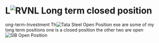 # L![RVNL Long term closed position](https://github.com/karthikampolu/Long-term-Investment/assets/165359738/25a78001-3ccd-40f1-868f-eae6cde768f9)
ong-term-Investment
Th![Tata Steel Open Position](https://github.com/karthikampolu/Long-term-Investment/assets/165359738/489b862f-95de-4f07-8851-52797dc33b09)
ese are some of my long term positions one is a closed position the other two are open
![SIB Open Position](https://github.com/karthikampolu/Long-term-Investment/assets/165359738/db0608be-6639-4bfc-bb69-a0454b095a76)
